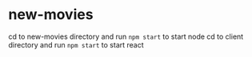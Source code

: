 # new-movies

cd to new-movies directory and run `npm start` to start node
cd to client directory and run `npm start` to start react
